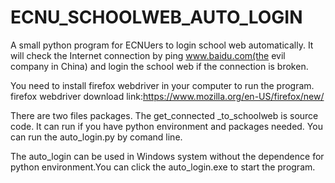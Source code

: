 # ECNU_SCHOOLWEB_AUTO_LOGIN
A small python program for ECNUers to login school web automatically. It will check the Internet connection by ping www.baidu.com(the evil company in China) and login the school web if the connection is broken. 

You need to install firefox webdriver in your computer to run the program. firefox webdriver download link:https://www.mozilla.org/en-US/firefox/new/

There are two files packages. The get_connected _to_schoolweb is source code. It can run if you have python environment and packages needed. You can run the auto_login.py by comand line.

The auto_login can be used in Windows system without the dependence for python environment.You can click the auto_login.exe to start the program.
